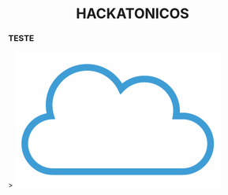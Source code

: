 <!DOCTYPE html>
<html lang="en">

<head>
    <center>
        <h1>HACKATONICOS</h1>
    </center>
</head>

<body>
    <div>
        <h3>TESTE</h3>>
        <img src="images/teste.png"/
    </div>
</body>
</html>
